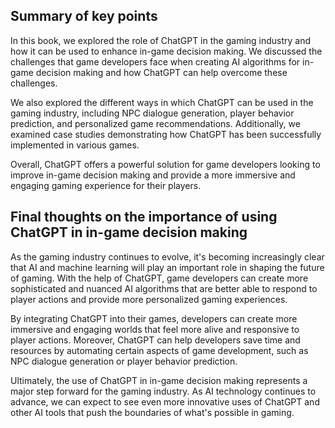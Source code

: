 
Summary of key points
---------------------

In this book, we explored the role of ChatGPT in the gaming industry and how it can be used to enhance in-game decision making. We discussed the challenges that game developers face when creating AI algorithms for in-game decision making and how ChatGPT can help overcome these challenges.

We also explored the different ways in which ChatGPT can be used in the gaming industry, including NPC dialogue generation, player behavior prediction, and personalized game recommendations. Additionally, we examined case studies demonstrating how ChatGPT has been successfully implemented in various games.

Overall, ChatGPT offers a powerful solution for game developers looking to improve in-game decision making and provide a more immersive and engaging gaming experience for their players.

Final thoughts on the importance of using ChatGPT in in-game decision making
----------------------------------------------------------------------------

As the gaming industry continues to evolve, it's becoming increasingly clear that AI and machine learning will play an important role in shaping the future of gaming. With the help of ChatGPT, game developers can create more sophisticated and nuanced AI algorithms that are better able to respond to player actions and provide more personalized gaming experiences.

By integrating ChatGPT into their games, developers can create more immersive and engaging worlds that feel more alive and responsive to player actions. Moreover, ChatGPT can help developers save time and resources by automating certain aspects of game development, such as NPC dialogue generation or player behavior prediction.

Ultimately, the use of ChatGPT in in-game decision making represents a major step forward for the gaming industry. As AI technology continues to advance, we can expect to see even more innovative uses of ChatGPT and other AI tools that push the boundaries of what's possible in gaming.